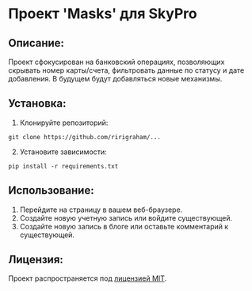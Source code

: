 # Проект 'Masks' для SkyPro

## Описание:

Проект сфокусирован на банковский операциях, позволяющих скрывать номер карты/счета,
фильтровать данные по статусу и дате добавления. В будущем будут добавляться новые механизмы.

## Установка:

1. Клонируйте репозиторий:
```
git clone https://github.com/ririgraham/...
```

2. Установите зависимости:
```
pip install -r requirements.txt
```

## Использование:

1. Перейдите на страницу в вашем веб-браузере.
2. Создайте новую учетную запись или войдите существующей.
3. Создайте новую запись в блоге или оставьте комментарий к существующей.


## Лицензия:

Проект распространяется под [лицензией MIT](LICENSE).